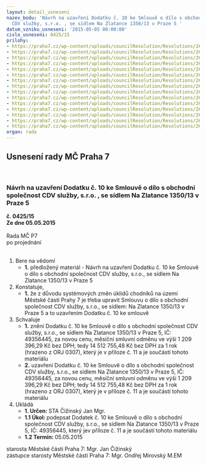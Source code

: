 ```yaml
---
layout: detail_usneseni
nazev_bodu: 'Návrh na uzavření Dodatku č. 10 ke Smlouvě o dílo s obchodní společnost
  CDV služby, s.r.o. , se sídlem Na Zlatance 1350/13 v Praze 5 '
datum_vzniku_usneseni: '2015-05-05 00:00:00'
cislo_usneseni: 0425/15
prilohy:
- https://praha7.cz/wp-content/uploads/councilResolution/Resolutions/26424/26-15-d%c5%afvodov%c3%a1_cdv_dodatek10.doc
- https://praha7.cz/wp-content/uploads/councilResolution/Resolutions/26424/26-15-smlouva_cdv.pdf
- https://praha7.cz/wp-content/uploads/councilResolution/Resolutions/26424/26-15-dodatek_1_cdv.pdf
- https://praha7.cz/wp-content/uploads/councilResolution/Resolutions/26424/26-15-cdv_dodatek_%c4%8d._2.pdf
- https://praha7.cz/wp-content/uploads/councilResolution/Resolutions/26424/26-15-cdv_dodatek_%c4%8d._3.pdf
- https://praha7.cz/wp-content/uploads/councilResolution/Resolutions/26424/26-15-cdv_dodatek_%c4%8d._4.pdf
- https://praha7.cz/wp-content/uploads/councilResolution/Resolutions/26424/26-15-cdv_dodatek_%c4%8d._5.pdf
- https://praha7.cz/wp-content/uploads/councilResolution/Resolutions/26424/26-15-cdv_dodatek_%c4%8d._6.pdf
- https://praha7.cz/wp-content/uploads/councilResolution/Resolutions/26424/26-15-dodatek_8_cdv.pdf
- https://praha7.cz/wp-content/uploads/councilResolution/Resolutions/26424/26-15-cdv_dodatek_%c4%8d._9.pdf
- https://praha7.cz/wp-content/uploads/councilResolution/Resolutions/26424/26-15-cdv_10_dodatek.doc
- https://praha7.cz/wp-content/uploads/councilResolution/Resolutions/26424/26-15-cdv_sml_2002_0207_priloha_c_3.doc
- https://praha7.cz/wp-content/uploads/councilResolution/Resolutions/26424/26-15-cdv_sml_2002_0207__priloha__c_124.xlsx
- https://praha7.cz/wp-content/uploads/councilResolution/Resolutions/26424/26-15-%c3%badaje_pl%c3%a1tce_dph_cdv.doc
- https://praha7.cz/wp-content/uploads/councilResolution/Resolutions/26424/26-15-cdv_v%c3%bdpis_or.pdf
organ: rada
---
```

<div id="ucUsn_pList" class="usn">
	<span><h2>Usnesení rady MČ Praha 7 </h2>
<br></span><div class="standBody">
<span><h3>Návrh na uzavření Dodatku č. 10 ke Smlouvě o dílo s obchodní společnost CDV služby, s.r.o. , se sídlem Na Zlatance 1350/13 v Praze 5 </h3></span><div class="center">
		<strong>č. 0425/15</strong><br>
	</div>
<div class="center">
		<strong>Ze dne 05.05.2015</strong><br><br>
	</div>Rada MČ P7<br> po projednání<br><br><ol>
<li>Bere na vědomí<ul><li>
<strong>1.</strong> předložený materiál -   Návrh na uzavření Dodatku č. 10 ke Smlouvě o dílo s obchodní společnost CDV služby, s.r.o., se sídlem Na Zlatance 1350/13 v Praze 5 </li></ul>
</li>
<li>Konstatuje,<ul><li>
<strong>1.</strong> že z důvodu systémových změn úklidů chodníků  na území Městské části Prahy 7 je třeba upravit Smlouvu o dílo s obchodní společnost CDV služby, s.r.o., se sídlem: Na Zlatance 1350/13 v Praze 5 a to uzavřením  Dodatku č. 10 ke smlouvě   </li></ul>
</li>
<li>Schvaluje<ul>
<li>
<strong>1.</strong> znění Dodatku č. 10 ke Smlouvě o dílo s obchodní společnost CDV služby, s.r.o., se sídlem Na Zlatance 1350/13 v Praze 5, IČ: 49356445, za novou cenu, měsíční smluvní odměnu ve výši 1 209 396,29 Kč bez DPH; tedy  14 512 755,48 Kč bez DPH za 1 rok (hrazeno z ORJ 0307), který je v příloze č. 11 a je součástí tohoto materiálu </li>
<li>
<strong>2.</strong> uzavření Dodatku č. 10 ke Smlouvě o dílo s obchodní společnost CDV služby, s.r.o., se sídlem Na Zlatance 1350/13 v Praze 5, IČ: 49356445, za novou cenu, měsíční smluvní odměnu ve výši 1 209 396,29 Kč bez DPH; tedy  14 512 755,48 Kč bez DPH za 1 rok (hrazeno z ORJ 0307),  který je v příloze č. 11 a je součástí tohoto materiálu        </li>
</ul>
</li>
<li>Ukládá<ul>
<li>
<strong>1. Určen: </strong>STA Čižinský Jan Mgr.</li>
<li>
<strong>1.1 Úkol: </strong>podepsat  Dodatek č. 10 ke Smlouvě o dílo s obchodní společnost CDV služby, s.r.o., se sídlem Na Zlatance 1350/13  v Praze 5, IČ: 49356445, který jev příloze č. 11 a je součástí tohoto materiálu</li>
<li>
<strong>1.2 Termín: </strong>05.05.2015</li>
</ul>
</li>
</ol>starosta Městské části Praha 7: Mgr. Jan Čižinský<br>zástupce starosty Městské části Praha 7: Mgr. Ondřej Mirovský M.EM 
</div>
</div>